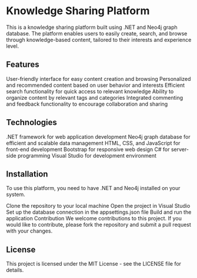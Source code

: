 # Knowledge Sharing Platform
This is a knowledge sharing platform built using .NET and Neo4j graph database. The platform enables users to easily create, search, and browse through knowledge-based content, tailored to their interests and experience level.

## Features
User-friendly interface for easy content creation and browsing
Personalized and recommended content based on user behavior and interests
Efficient search functionality for quick access to relevant knowledge
Ability to organize content by relevant tags and categories
Integrated commenting and feedback functionality to encourage collaboration and sharing

## Technologies
.NET framework for web application development
Neo4j graph database for efficient and scalable data management
HTML, CSS, and JavaScript for front-end development
Bootstrap for responsive web design
C# for server-side programming
Visual Studio for development environment

## Installation
To use this platform, you need to have .NET and Neo4j installed on your system.

Clone the repository to your local machine
Open the project in Visual Studio
Set up the database connection in the appsettings.json file
Build and run the application
Contribution
We welcome contributions to this project. If you would like to contribute, please fork the repository and submit a pull request with your changes.

## License
This project is licensed under the MIT License - see the LICENSE file for details.
